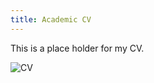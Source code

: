 ```yaml
---
title: Academic CV
---
```

This is a place holder for my CV.

![CV](cv/pexels-seyiram-kweku-3561109.jpg)
